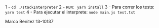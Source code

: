 1 - `cd ./stackInterpreter`
2 - `RUN: yarn install`
3 - Para correr los tests: `yarn test`
4 - Para ejecutar el interprete: `node main.js test.txt`

Marco Benitez 13-10137
